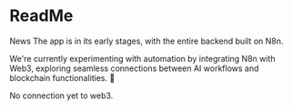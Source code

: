 # ReadMe
News
The app is in its early stages, with the entire backend built on N8n. 

We're currently experimenting with automation by integrating N8n with Web3, exploring seamless connections between AI workflows and blockchain functionalities. 🚀

No connection yet to web3. 
